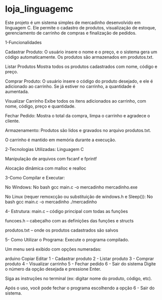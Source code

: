 # loja_linguagemc

Este projeto é um sistema simples de mercadinho desenvolvido em linguagem C. Ele permite o cadastro de produtos, visualização de estoque, gerenciamento de carrinho de compras e finalização de pedidos.

1-Funcionalidades

Cadastrar Produto:
O usuário insere o nome e o preço, e o sistema gera um código automaticamente. Os produtos são armazenados em produtos.txt.

Listar Produtos
Mostra todos os produtos cadastrados com nome, código e preço.

Comprar Produto:
O usuário insere o código do produto desejado, e ele é adicionado ao carrinho. Se já estiver no carrinho, a quantidade é aumentada.

Visualizar Carrinho
Exibe todos os itens adicionados ao carrinho, com nome, código, preço e quantidade.

Fechar Pedido:
Mostra o total da compra, limpa o carrinho e agradece o cliente.

Armazenamento:
Produtos são lidos e gravados no arquivo produtos.txt.

O carrinho é mantido em memória durante a execução.

2-Tecnologias Utilizadas:
Linguagem C

Manipulação de arquivos com fscanf e fprintf

Alocação dinâmica com malloc e realloc


3-Como Compilar e Executar:

No Windows:
No bash
gcc main.c -o mercadinho
mercadinho.exe

No Linux (requer remoxcção ou substituição de windows.h e Sleep()):
No bash
gcc main.c -o mercadinho
./mercadinho


4- Estrutura:
main.c – código principal com todas as funções

funcoes.h – cabeçalho com as definições das funções e structs

produtos.txt – onde os produtos cadastrados são salvos


5- Como Utilizar o Programa:
Execute o programa compilado.

Um menu será exibido com opções numeradas:

arduino
Copiar
Editar
1 - Cadastrar produto
2 - Listar produto
3 - Comprar produto
4 - Visualizar carrinho
5 - Fechar pedido
6 - Sair do sistema
Digite o número da opção desejada e pressione Enter.

Siga as instruções no terminal (ex: digitar nome do produto, código, etc).

Após o uso, você pode fechar o programa escolhendo a opção 6 - Sair do sistema.